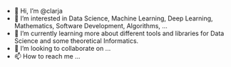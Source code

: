 - 👋 Hi, I’m @clarja
- 👀 I’m interested in Data Science, Machine Learning, Deep Learning, Mathematics, Software Development, Algorithms, ...
- 🌱 I’m currently learning more about different tools and libraries for Data Science and some theoretical Informatics. 
- 💞️ I’m looking to collaborate on ...
- 📫 How to reach me ...

<!---
clarja/clarja is a ✨ special ✨ repository because its `README.md` (this file) appears on your GitHub profile.
You can click the Preview link to take a look at your changes.
--->
